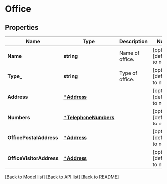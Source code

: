 # Office

## Properties
Name | Type | Description | Notes
------------ | ------------- | ------------- | -------------
**Name** | **string** | Name of office. | [optional] [default to null]
**Type_** | **string** | Type of office. | [optional] [default to null]
**Address** | [***Address**](Address.md) |  | [optional] [default to null]
**Numbers** | [***TelephoneNumbers**](TelephoneNumbers.md) |  | [optional] [default to null]
**OfficePostalAddress** | [***Address**](Address.md) |  | [optional] [default to null]
**OfficeVisitorAddress** | [***Address**](Address.md) |  | [optional] [default to null]

[[Back to Model list]](../README.md#documentation-for-models) [[Back to API list]](../README.md#documentation-for-api-endpoints) [[Back to README]](../README.md)

